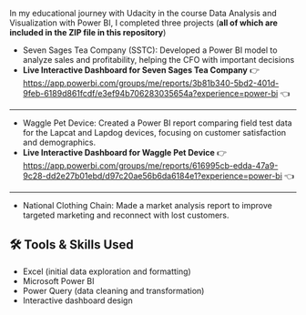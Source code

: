 In my educational journey with Udacity in the course Data Analysis and Visualization with Power BI, I completed three projects (**all of which are included in the ZIP file in this repository**)

- Seven Sages Tea Company (SSTC): Developed a Power BI model to analyze sales and profitability, helping the CFO with important decisions
- **Live Interactive Dashboard for Seven Sages Tea Company**
👉 https://app.powerbi.com/groups/me/reports/3b81b340-5bd2-401d-9feb-6189d861fcdf/e3ef94b706283035654a?experience=power-bi 👈

--------------------
- Waggle Pet Device: Created a Power BI report comparing field test data for the Lapcat and Lapdog devices, focusing on customer satisfaction and demographics.
- **Live Interactive Dashboard for Waggle Pet Device** 👉 https://app.powerbi.com/groups/me/reports/616995cb-edda-47a9-9c28-dd2e27b01ebd/d97c20ae56b6da6184e1?experience=power-bi 👈

--------------------

- National Clothing Chain: Made a market analysis report to improve targeted marketing and reconnect with lost customers.

## 🛠️ Tools & Skills Used

- Excel (initial data exploration and formatting)
- Microsoft Power BI
- Power Query (data cleaning and transformation)
- Interactive dashboard design
